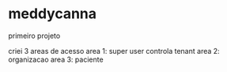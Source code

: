 # meddycanna
primeiro projeto

criei 3 areas de acesso 
area 1: super user controla tenant 
area 2: organizacao
area 3: paciente 

